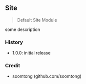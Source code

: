 ## Site

> Default Site Module

some description

### History

- 1.0.0: initial release

### Credit

- soomtong (github.com/soomtong)